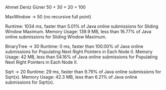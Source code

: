 Ahmet Deniz Güner 50 + 30 + 20 = 100  

MaxWindow ->  50 (no recursive full point)

Runtime: 1034 ms, faster than 5.01% of Java online submissions for Sliding Window Maximum.
Memory Usage: 139.9 MB, less than 16.77% of Java online submissions for Sliding Window Maximum.

BinaryTree -> 30 
Runtime: 0 ms, faster than 100.00% of Java online submissions for Populating Next Right Pointers in Each Node II.
Memory Usage: 42 MB, less than 54.16% of Java online submissions for Populating Next Right Pointers in Each Node II.

Sqrt -> 20 
Runtime: 29 ms, faster than 9.79% of Java online submissions for Sqrt(x).
Memory Usage: 42.3 MB, less than 6.21% of Java online submissions for Sqrt(x).

